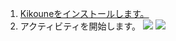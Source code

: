 1. [Kikouneをインストールします。](https://discord.com/application-directory/1219426881141608518)
2. アクティビティを開始します。
![](/startActivity.webp)
![](/activityShelf.webp)
